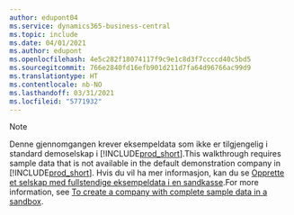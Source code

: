 ```yaml
---
author: edupont04
ms.service: dynamics365-business-central
ms.topic: include
ms.date: 04/01/2021
ms.author: edupont
ms.openlocfilehash: 4e5c282f18074117f9c9e1c8d3f7ccccd40c5bd5
ms.sourcegitcommit: 766e2840fd16efb901d211d7fa64d96766ac99d9
ms.translationtype: HT
ms.contentlocale: nb-NO
ms.lasthandoff: 03/31/2021
ms.locfileid: "5771932"
---
```

> [!NOTE]
> <span data-ttu-id="fe187-101">Denne gjennomgangen krever eksempeldata som ikke er tilgjengelig i standard demoselskap i [!INCLUDE[prod_short](prod_short.md)].</span><span class="sxs-lookup"><span data-stu-id="fe187-101">This walkthrough requires sample data that is not available in the default demonstration company in [!INCLUDE[prod_short](prod_short.md)].</span></span> <span data-ttu-id="fe187-102">Hvis du vil ha mer informasjon, kan du se [Opprette et selskap med fullstendige eksempeldata i en sandkasse](../across-how-create-sandbox-environment.md#to-create-a-company-with-complete-sample-data-in-a-sandbox).</span><span class="sxs-lookup"><span data-stu-id="fe187-102">For more information, see [To create a company with complete sample data in a sandbox](../across-how-create-sandbox-environment.md#to-create-a-company-with-complete-sample-data-in-a-sandbox).</span></span>  
